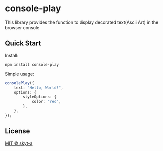 # console-play

This library provides the function to display decorated text(Ascii Art) in the browser console

## Quick Start
Install:
```
npm install console-play
```

Simple usage:
```ts
consolePlay({
    text: "Hello, World!",
    options: {
        styleOptions: {
            color: "red",
        },
    },
});
```

## License
[MIT © skyt-a](./LICENSE)
